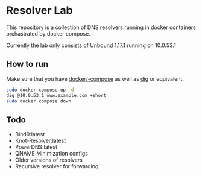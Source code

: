 # Resolver Lab

This repository is a collection of DNS resolvers running in docker containers
orchastrated by docker compose.

Currently the lab only consists of Unbound 1.17.1 running on 10.0.53.1

## How to run
Make sure that you have [docker/-compose](https://docs.docker.com/engine/install/) as well as [dig](https://linux.die.net/man/1/dig) or equivalent.
```sh
sudo docker compose up -d
dig @10.0.53.1 www.example.com +short
sudo docker compose down
```

## Todo
- Bind9:latest
- Knot-Resolver:latest
- PowerDNS:latest
- QNAME Minimization configs
- Older versions of resolvers
- Recursive resolver for forwarding
